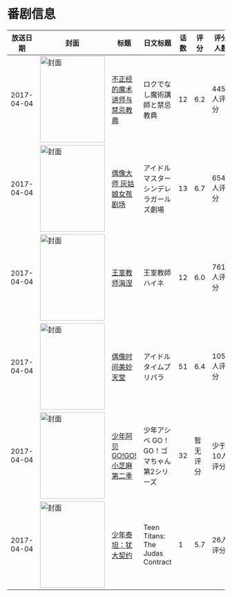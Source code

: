 # 番剧信息

|放送日期|封面|标题|日文标题|话数|评分|评分人数|
|---|---|---|---|---|---|---|
|2017-04-04|<img src="//lain.bgm.tv/pic/cover/c/b2/af/174138_JeErA.jpg" alt="封面" style="width:150px;height:200px;object-fit:cover;">|[不正经的魔术讲师与禁忌教典](https://bangumi.tv/subject/174138)|ロクでなし魔術講師と禁忌教典|12|6.2|4454人评分|
|2017-04-04|<img src="//lain.bgm.tv/pic/cover/c/ec/10/195328_O77ov.jpg" alt="封面" style="width:150px;height:200px;object-fit:cover;">|[偶像大师 灰姑娘女孩剧场](https://bangumi.tv/subject/195328)|アイドルマスター シンデレラガールズ劇場|13|6.7|654人评分|
|2017-04-04|<img src="//lain.bgm.tv/pic/cover/c/8b/61/195434_CmxSW.jpg" alt="封面" style="width:150px;height:200px;object-fit:cover;">|[王室教师海涅](https://bangumi.tv/subject/195434)|王室教師ハイネ|12|6.0|761人评分|
|2017-04-04|<img src="//lain.bgm.tv/pic/cover/c/eb/d1/204200_qRFxg.jpg" alt="封面" style="width:150px;height:200px;object-fit:cover;">|[偶像时间美妙天堂](https://bangumi.tv/subject/204200)|アイドルタイムプリパラ|51|6.4|105人评分|
|2017-04-04|<img src="//lain.bgm.tv/pic/cover/c/e7/40/209352_1j8Su.jpg" alt="封面" style="width:150px;height:200px;object-fit:cover;">|[少年阿贝 GO!GO!小芝麻 第二季](https://bangumi.tv/subject/209352)|少年アシベ GO！GO！ゴマちゃん 第2シリーズ|32|暂无评分|少于10人评分|
|2017-04-04|<img src="//lain.bgm.tv/pic/cover/c/28/ae/213442_nrZYR.jpg" alt="封面" style="width:150px;height:200px;object-fit:cover;">|[少年泰坦：犹大契约](https://bangumi.tv/subject/213442)|Teen Titans: The Judas Contract|1|5.7|26人评分|
